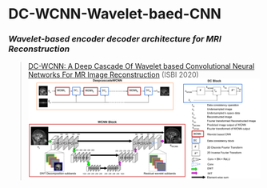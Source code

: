 # DC-WCNN-Wavelet-baed-CNN
### *Wavelet-based encoder decoder architecture for MRI Reconstruction* 
> [DC-WCNN: A Deep Cascade Of Wavelet based Convolutional Neural Networks For MR Image Reconstruction](https://arxiv.org/abs/2001.02397) (ISBI 2020) 
![DC-WCNN Architecture](images/DC-WCNN_final1.png)

